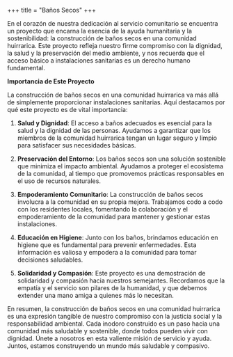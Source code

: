 +++
title = "Baños Secos"
+++

En el corazón de nuestra dedicación al servicio comunitario se encuentra un proyecto que encarna la esencia de la ayuda humanitaria y la sostenibilidad: la construcción de baños secos en una comunidad huirrarica. Este proyecto refleja nuestro firme compromiso con la dignidad, la salud y la preservación del medio ambiente, y nos recuerda que el acceso básico a instalaciones sanitarias es un derecho humano fundamental.

<!--more-->

**Importancia de Este Proyecto**

La construcción de baños secos en una comunidad huirrarica va más allá de simplemente proporcionar instalaciones sanitarias. Aquí destacamos por qué este proyecto es de vital importancia:

1. **Salud y Dignidad**: El acceso a baños adecuados es esencial para la salud y la dignidad de las personas. Ayudamos a garantizar que los miembros de la comunidad huirrarica tengan un lugar seguro y limpio para satisfacer sus necesidades básicas.

2. **Preservación del Entorno**: Los baños secos son una solución sostenible que minimiza el impacto ambiental. Ayudamos a proteger el ecosistema de la comunidad, al tiempo que promovemos prácticas responsables en el uso de recursos naturales.

3. **Empoderamiento Comunitario**: La construcción de baños secos involucra a la comunidad en su propia mejora. Trabajamos codo a codo con los residentes locales, fomentando la colaboración y el empoderamiento de la comunidad para mantener y gestionar estas instalaciones.

4. **Educación en Higiene**: Junto con los baños, brindamos educación en higiene que es fundamental para prevenir enfermedades. Esta información es valiosa y empodera a la comunidad para tomar decisiones saludables.

5. **Solidaridad y Compasión**: Este proyecto es una demostración de solidaridad y compasión hacia nuestros semejantes. Recordamos que la empatía y el servicio son pilares de la humanidad, y que debemos extender una mano amiga a quienes más lo necesitan.

En resumen, la construcción de baños secos en una comunidad huirrarica es una expresión tangible de nuestro compromiso con la justicia social y la responsabilidad ambiental. Cada inodoro construido es un paso hacia una comunidad más saludable y sostenible, donde todos pueden vivir con dignidad. Únete a nosotros en esta valiente misión de servicio y ayuda. Juntos, estamos construyendo un mundo más saludable y compasivo. 